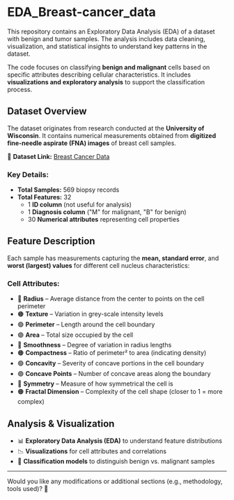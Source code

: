 # EDA_Breast-cancer_data
This repository contains an Exploratory Data Analysis (EDA) of a dataset with benign and tumor samples. The analysis includes data cleaning, visualization, and statistical insights to understand key patterns in the dataset.

The code focuses on classifying **benign and malignant** cells based on specific attributes describing cellular characteristics. It includes **visualizations and exploratory analysis** to support the classification process.  

## **Dataset Overview**  
The dataset originates from research conducted at the **University of Wisconsin**. It contains numerical measurements obtained from **digitized fine-needle aspirate (FNA) images** of breast cell samples.  

📌 **Dataset Link:** [Breast Cancer Data](https://github.com/kurshid1991/EDA_Breast-cancer_data/blob/main/breastcancerdata.csv)  

### **Key Details:**  
- **Total Samples:** 569 biopsy records  
- **Total Features:** 32  
  - 1 **ID column** (not useful for analysis)  
  - 1 **Diagnosis column** ("M" for malignant, "B" for benign)  
  - 30 **Numerical attributes** representing cell properties  

## **Feature Description**  
Each sample has measurements capturing the **mean, standard error**, and **worst (largest) values** for different cell nucleus characteristics:  

### **Cell Attributes:**
- 🔵 **Radius** – Average distance from the center to points on the cell perimeter  
- 🟠 **Texture** – Variation in grey-scale intensity levels  
- 🟢 **Perimeter** – Length around the cell boundary  
- 🟣 **Area** – Total size occupied by the cell  
- 🔵 **Smoothness** – Degree of variation in radius lengths  
- 🟠 **Compactness** – Ratio of perimeter² to area (indicating density)  
- 🟢 **Concavity** – Severity of concave portions in the cell boundary  
- 🟣 **Concave Points** – Number of concave areas along the boundary  
- 🔵 **Symmetry** – Measure of how symmetrical the cell is  
- 🟠 **Fractal Dimension** – Complexity of the cell shape (closer to 1 = more complex)  

## **Analysis & Visualization**  
- 📊 **Exploratory Data Analysis (EDA)** to understand feature distributions  
- 📉 **Visualizations** for cell attributes and correlations  
- 🔬 **Classification models** to distinguish benign vs. malignant samples  

---

Would you like any modifications or additional sections (e.g., methodology, tools used)? 🚀  
